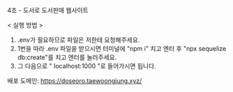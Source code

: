 4조 - 도서로
도서판매 웹사이트

< 실행 방법 >
  
  1. .env가 필요하므로 파일은 저한테 요청해주세요.
  2. 1번을 따라 .env 파일을 받으시면 터미널에 "npm i" 치고 엔터 후 "npx sequelize db:create"를 치고 엔터를 눌러주세요.
  3. 그 다음으로 " localhost:1000 "로 들어가시면 됩니다. 
 
 
 
배포 도메인: https://doseoro.taewoongjung.xyz/
 
 
 
 
 
